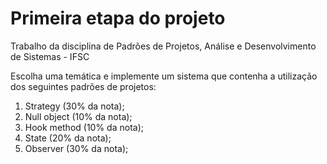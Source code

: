 # Primeira etapa do projeto

Trabalho da disciplina de Padrões de Projetos, Análise e Desenvolvimento de Sistemas - IFSC

Escolha uma temática e implemente um sistema que contenha a utilização dos seguintes padrões de projetos:

1. Strategy (30% da nota);
2. Null object (10% da nota);
3. Hook method (10% da nota);
4. State (20% da nota);
5. Observer (30% da nota);
